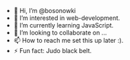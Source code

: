 - 👋 Hi, I’m @bosonowki
- 👀 I’m interested in web-development.
- 🌱 I’m currently learning JavaScript.
- 💞️ I’m looking to collaborate on ...
- 📫 How to reach me set this up later :).
- ⚡ Fun fact: Judo black belt.

<!---
bosonowki/bosonowki is a ✨ special ✨ repository because its `README.md` (this file) appears on your GitHub profile.
You can click the Preview link to take a look at your changes.
--->

